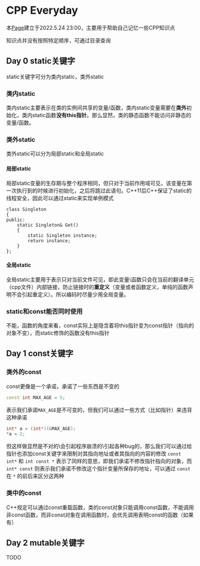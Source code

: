 # CPP Everyday 

本[Page](https://lqy845650069.github.io)建立于2022.5.24 23:00，主要用于帮助自己记忆一些CPP知识点

知识点并没有按照特定顺序，可通过目录查询

## Day 0 static关键字
static关键字可分为类内static，类外static

### 类内static
类内static主要表示在类的实例间共享的变量/函数，类内static变量需要在**类外**初始化，类内static函数**没有this指针**。那么显然，类的静态函数不能访问非静态的变量/函数。

### 类外static
类外static可以分为局部static和全局static
####  局部static
局部static变量的生存期与整个程序相同，但只对于当前作用域可见，该变量在第一次执行到的时候进行初始化，之后将跳过此语句。C++11后C++保证了static的线程安全，因此可以通过static来实现单例模式
```
class Singleton
{
public:
	static Singleton& Get()
	{
		static Singleton instance;
		return instance;
	}
};
```

####  全局static
全局static主要用于表示只对当前文件可见，即此变量\函数只会在当前的翻译单元（cpp文件）内部链接，防止链接时的**重定义**（变量或者函数定义，单纯的函数声明不会引起重定义）。所以编码时尽量少用全局变量。

### static和const能否同时使用
不能，函数的角度来看，const实际上是隐含着将this指针变为const指针（指向的对象不变），而static修饰的函数没有this指针

## Day 1 const关键字

### 类外的const
const更像是一个承诺，承诺了一些东西是不变的
```C++
const int MAX_AGE = 5;
```
表示我们承诺`MAX_AGE`是不可变的，但我们可以通过一些方式（比如指针）来违背这种承诺
```C++
int* a = (int*)(&MAX_AGE);
*a = 2;
```
但这样做显然是不对的\会引起程序崩溃的\引起各种bug的，那么我们可以通过给指针也添加const关键字来限制对其指向地址或者其指向的内容的修改
`const int*` 和 `int const *` 表示了同样的意思，即我们承诺不修改指针指向的对象，而 `int* const` 则表示我们承诺不修改这个指针变量所保存的地址，可以通过 `const` 在 `*` 的前后来区分这两种

### 类中的const
C++规定可以通过const重载函数，类的const对象只能调用const函数，不能调用非const函数，而非const对象在调用函数时，会优先调用表明const的函数（如果有）

## Day 2 mutable关键字
TODO

